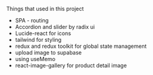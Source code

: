 Things that used in this project
* SPA - routing
* Accordion and slider by radix ui
* Lucide-react for icons 
* tailwind for styling
* redux and redux toolkit for global state management
* upload image to supabase
* using useMemo
* react-image-gallery for product detail image

